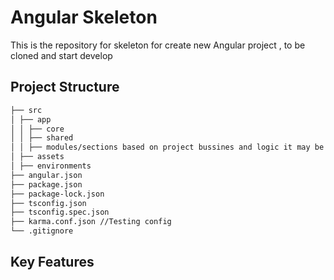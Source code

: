 # Angular Skeleton

This is the repository for skeleton for create new Angular project , to be cloned and start develop

## Project Structure

```markdown
├── src
│ ├── app
│ │ ├── core
│ │ ├── shared
│ │ ├── modules/sections based on project bussines and logic it may be containrez all modules or folder for each one nameing is perosnal preferences
│ ├── assets
│ ├── environments
├── angular.json
├── package.json
├── package-lock.json
├── tsconfig.json  
├── tsconfig.spec.json
├── karma.conf.json //Testing config
└── .gitignore
```

## Key Features
